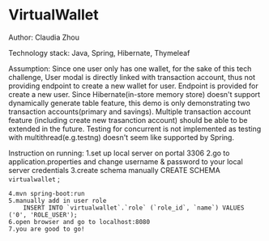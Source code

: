 # VirtualWallet

Author: Claudia Zhou

Technology stack: 
	Java, Spring, Hibernate, Thymeleaf

Assumption: 
	Since one user only has one wallet, for the sake of this tech challenge, User modal is directly linked with transaction account, thus not providing endpoint to create a new wallet for user. Endpoint is provided for create a new user.
	Since Hibernate(in-store memory store) doesn't support dynamically generate table feature, this demo is only demonstrating two transaction accounts(primary and savings). Multiple transaction account feature (including create new trasanction account) should be able to be extended in the future.
	Testing for concurrent is not implemented as testing with multithread(e.g.testng) doesn't seem like supported by Spring.

Instruction on running:
	1.set up local server on portal 3306
	2.go to application.properties and change username & password to your local server credentials
	3.create schema manually
		CREATE SCHEMA `virtualwallet` ;

	4.mvn spring-boot:run
	5.manually add in user role
		INSERT INTO `virtualwallet`.`role` (`role_id`, `name`) VALUES ('0', 'ROLE_USER');
	6.open browser and go to localhost:8080
	7.you are good to go!